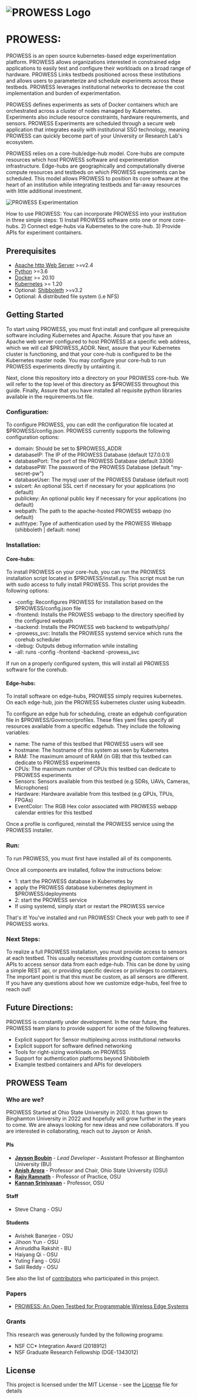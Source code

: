 # ![PROWESS Logo](http://jaysonboubin.com/images/PROWESS.png)

# PROWESS:

PROWESS is an open source kubernetes-based edge experimentation platform. PROWESS allows organizations interested in constrained edge applications to easily test and configure their workloads on a broad range of hardware. PROWESS Links testbeds positioned across these institutions and allows users to parameterize and schedule experiments across these testbeds. PROWESS leverages institutional networks to decrease the cost implementation and burden of experimentation.

PROWESS defines experiments as sets of Docker containers which are orchestrated across a cluster of nodes managed by Kubernetes. Experiments also include resource constraints, hardware requirements, and sensors. PROWESS Experiments are scheduled through a secure web application that integrates easily with institutional SSO technology, meaning PROWESS can quickly become part of your University or Research Lab's ecosystem. 

PROWESS relies on a core-hub/edge-hub model. Core-hubs are compute resources which host PROWESS software and experimentation infrastructure. Edge-hubs are geographically and computationally diverse compute resources and testbeds on which PROWESS experiments can be scheduled. This model allows PROWESS to position its core software at the heart of an institution while integrating testbeds and far-away resources with little additional investment. 

![PROWESS Experimentation](https://jaysonboubin.com/images/PROWESS_OVERVIEW.png)	

How to use PROWESS: You can incorporate PROWESS into your institution in three simple steps: 
    1) Install PROWESS software onto one or more core-hubs.
    2) Connect edge-hubs via Kubernetes to the core-hub.
    3) Provide APIs for experiment containers.

## Prerequisites

* [Apache http Web Server](https://httpd.apache.org/) >=v2.4
* [Python](https://www.python.org/) >=3.6
* [Docker](https://www.docker.com/) >= 20.10
* [Kubernetes](https://kubernetes.io/) >= 1.20
* Optional: [Shibboleth](https://www.shibboleth.net/) >=v3.2
* Optional: A distributed file system (i.e NFS)

## Getting Started

To start using PROWESS, you must first install and configure all prerequisite software including Kubernetes and Apache. Assure that you have an Apache web server configured to host PROWESS at a specific web address, which we will call $PROWESS_ADDR. Next, assure that your Kubernetes cluster is functioning, and that your core-hub is configured to be the Kubernetes master node. You may configure your core-hub to run PROWESS experiments directly by untainting it. 

Next, clone this repository into a directory on your PROWESS core-hub. We will refer to the top level of this directory as $PROWESS throughout this guide. Finally, Assure that you have installed all requisite python libraries available in the requirements.txt file. 

### Configuration:

To configure PROWESS, you can edit the configuration file located at $PROWESS/config.json. PROWESS currently supports the following configuration options:

* domain: Should be set to $PROWESS_ADDR
* databaseIP: The IP of the PROWESS Database (default 127.0.0.1)
* databasePort: The port of the PROWESS Database (default 3306)
* databasePW: The password of the PROWESS Database (default "my-secret-pw")
* databaseUser: The mysql user of the PROWESS Database (default root)
* sslcert: An optional SSL cert if necessary for your applications (no default)
* publickey: An optional public key if necessary for your applications (no default)
* webpath: The path to the apache-hosted PROWESS webapp (no default)
* authtype: Type of authentication used by the PROWESS Webapp (shibboleth | default: none)

### Installation:

#### Core-hubs: 

To install PROWESS on your core-hub, you can run the PROWESS installation script located in $PROWESS/install.py. This script must be run with sudo access to fully install PROWESS. This script provides the following options:

* -config: Reconfigures PROWESS for installation based on the $PROWESS/config.json file
* -frontend: Installs the PROWESS webapp to the directory specified by the configured webpath
* -backend: Installs the PROWESS web backend to webpath/php/
* -prowess_svc: Installs the PROWESS systemd service which runs the corehub scheduler
* -debug: Outputs debug information while installing
* -all: runs -config -frontend -backend -prowess_svc

If run on a properly configured system, this will install all PROWESS software for the corehub.

#### Edge-hubs:

To install software on edge-hubs, PROWESS simply requires kubernetes. On each edge-hub, join the PROWESS kubernetes cluster using kubeadm. 

To configure an edge hub for scheduling, create an edgehub configuration file in $PROWESS/Governor/profiles. These files yaml files specify all resources available from a specific edgehub. They include the following variables:

* name: The name of this testbed that PROWESS users will see
* hostmane: The hostname of this system as seen by Kubernetes
* RAM: The maximum amount of RAM (in GB) that this testbed can dedicate to PROWESS experiments
* CPUs: The maximum number of CPUs this testbed can dedicate to PROWESS experiments
* Sensors: Sensors available from this testbed (e.g SDRs, UAVs, Cameras, Microphones)
* Hardware: Hardware available from this testbed (e.g GPUs, TPUs, FPGAs)
* EventColor: The RGB Hex color associated with PROWESS webapp calendar entries for this testbed

Once a profile is configured, reinstall the PROWESS service using the PROWESS installer. 

### Run:

To run PROWESS, you must first have installed all of its components. 

Once all components are installed, follow the instructions below:
* 1: start the PROWESS database in Kubernetes by 
 * apply the PROWESS database kubernetes deployment in $PROWESS/deployments
* 2: start the PROWESS service
 * If using systemd, simply start or restart the PROWESS service

That's it! You've installed and run PROWESS! Check your web path to see if PROWESS works. 

### Next Steps:

To realize a full PROWESS installation, you must provide access to sensors at each testbed. This usually necessitates providing custom containers or APIs to access sensor data from each edge-hub. This can be done by using a simple REST api, or providing specific devices or privileges to containers. The important point is that this must be custom, as all sensors are different. If you have any questions about how we customize edge-hubs, feel free to reach out!

## Future Directions:

PROWESS is constantly under development. In the near future, the PROWESS team plans to provide support for some of the following features.

* Explicit support for Sensor multiplexing across institutional networks
* Explicit support for software defined networking
* Tools for right-sizing workloads on PROWESS
* Support for authentication platforms beyond Shibboleth
* Example testbed containers and APIs for developers

## PROWESS Team

### Who are we?

PROWESS Started at Ohio State University in 2020. It has grown to Binghamton University in 2022 and hopefully will grow further in the years to come. We are always looking for new ideas and new collaborators. If you are interested in collaborating, reach out to Jayson or Anish. 

#### PIs

* **[Jayson Boubin](http://jaysonboubin.com)** - *Lead Developer* - Assistant Professor at Binghamton University (BU)
* **[Anish Arora](https://web.cse.ohio-state.edu/~arora.9/)** - Professor and Chair, Ohio State University (OSU)
* **[Rajiv Ramnath](https://cse.osu.edu/people/ramnath.6)** - Professor of Practice, OSU
* **[Kannan Srinivasan](http://web.cse.ohio-state.edu/~athreya.14/)** - Professor, OSU

#### Staff

* Steve Chang - OSU

#### Students

* Avishek Banerjee - OSU
* Jihoon Yun - OSU
* Aniruddha Rakshit - BU
* Haiyang Qi - OSU
* Yuting Fang - OSU
* Salil Reddy - OSU

See also the list of [contributors](https://github.com/boubinjg/PROWESS/contributors) who participated in this project.

### Papers

* [PROWESS: An Open Testbed for Programmable Wireless Edge Systems](https://www.researchgate.net/profile/Jayson-Boubin-2/publication/361092776_PROWESS_An_Open_Testbed_for_Programmable_Wireless_Edge_Systems/links/629b834ba3fe3e3df85c4906/PROWESS-An-Open-Testbed-for-Programmable-Wireless-Edge-Systems.pdf)

### Grants

This research was generously funded by the following programs: 

* NSF CC* Integration Award (2018912)
* NSF Graduate Research Fellowship (DGE-1343012)

## License

This project is licensed under the MIT License - see the [License](LICENSE) file for details
